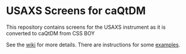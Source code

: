 # USAXS Screens for caQtDM

This repository contains screens for the USAXS instrument as it 
is converted to caQtDM from CSS BOY

See the [wiki](https://git.aps.anl.gov/USAXS/caQtDM/wikis/home) for more details.
There are instructions for some [examples](HOWTO).
